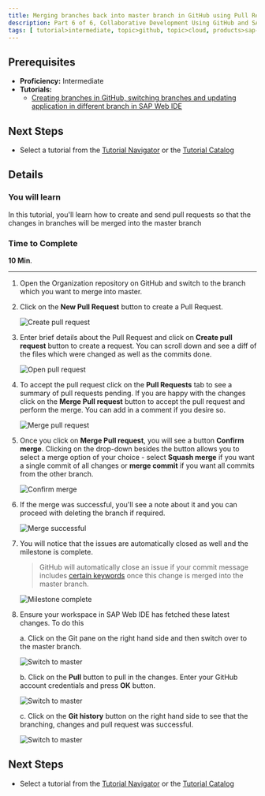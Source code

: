 ```yaml
---
title: Merging branches back into master branch in GitHub using Pull Requests
description: Part 6 of 6, Collaborative Development Using GitHub and SAP Web IDE
tags: [ tutorial>intermediate, topic>github, topic>cloud, products>sap-hana, products>sap-web-ide, products>sap-cloud-platform ]
---
```

## Prerequisites  
 - **Proficiency:** Intermediate
 - **Tutorials:** 
     - [Creating branches in GitHub, switching branches and updating application in different branch in SAP Web IDE](http://www.sap.com/developer/tutorials/webide-github-branching.html)

## Next Steps
 - Select a tutorial from the [Tutorial Navigator](http://www.sap.com/developer/tutorial-navigator.html) or the [Tutorial Catalog](http://www.sap.com/developer/tutorials.html)

## Details
### You will learn  
In this tutorial, you'll learn how to create and send pull requests so that the changes in branches will be merged into the master branch


### Time to Complete
**10 Min**.

---

1. Open the Organization repository on GitHub and switch to the branch which you want to merge into master.

2. Click on the **New Pull Request** button to create a Pull Request.

    ![Create pull request](p6_2.png)  

3. Enter brief details about the Pull Request and click on **Create pull request** button to create a request. You can scroll down and see a diff of the files which were changed as well as the commits done.

    ![Open pull request](p6_3.png)  

4. To accept the pull request click on the **Pull Requests** tab to see a summary of pull requests pending. If you are happy with the changes click on the **Merge Pull request** button to accept the pull request and perform the merge. You can add in a comment if you desire so.

    ![Merge pull request](p6_4.png)  

5. Once you click on **Merge Pull request**, you will see a button **Confirm merge**. Clicking on the drop-down besides the button allows you to select a merge option of your choice - select **Squash merge** if you want a single commit of all changes or  **merge commit** if you want all commits from the other branch.

    ![Confirm merge](p6_5.png)

6. If the merge was successful, you'll see a note about it and you can proceed with deleting the branch if required.

    ![Merge successful](p6_6.png)

7. You will notice that the issues are automatically closed as well and the milestone is complete. 

    > GitHub will automatically close an issue if your commit message includes [certain keywords](https://help.github.com/articles/closing-issues-via-commit-messages/) once this change is merged into the master branch.

    ![Milestone complete](p6_7.png)

8. Ensure your workspace in SAP Web IDE has fetched these latest changes. To do this

    a. Click on the Git pane on the right hand side and then switch over to the master branch.

    ![Switch to master](p6_8a.png)

    b. Click on the **Pull** button to pull in the changes. Enter your GitHub account credentials and press **OK** button. 

    ![Switch to master](p6_8b.png)

    c. Click on the **Git history** button on the right hand side to see that the branching, changes and pull request was successful.

    ![Switch to master](p6_8c.png)

## Next Steps
 - Select a tutorial from the [Tutorial Navigator](http://www.sap.com/developer/tutorial-navigator.html) or the [Tutorial Catalog](http://www.sap.com/developer/tutorials.html) 
